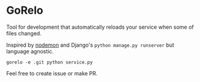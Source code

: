 GoRelo
======

Tool for development that automatically reloads your service when some of files changed.

Inspired by [nodemon](https://nodemon.io/) and Django's `python manage.py runserver` but language agnostic.

```
gorelo -e .git python service.py
```


Feel free to create issue or make PR.